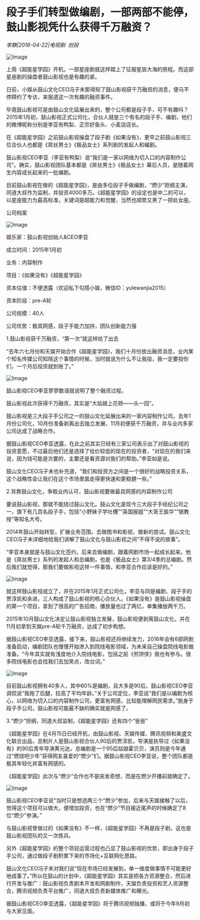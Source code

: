 # 段子手们转型做编剧，一部两部不能停，鼓山影视凭什么获得千万融资？

*李静|2016-04-22|电视剧 
                                                创投*

![Image](http://p7.pstatp.com/large/616600024361b8ccc4ee)

上周《超能星学园》开机，一部星座剧就这样踏上了征服星辰大海的旅程。而这部星座剧的操盘者鼓山影视也是有趣的紧。

日前，小娱从鼓山文化CEO冯子末那得知了鼓山影视获千万融资的消息，便马不停蹄约了专访，来报道这一次有趣的融资事件。

毕竟鼓山影视可是由鼓山文化延展出来的，整个公司都是段子手，可不有趣吗？2015年1月初，鼓山影视正式公司化，合伙人就是三个有名的段子手、编剧，他们的微博昵称分别是李亚有鸭梨、正宗好鱼头、小麦店店长。

在《超能星学园》之前鼓山影视操盘了段子剧《如果没有》，更早之前鼓山影视三位合伙人也都是《屌丝男士》《极品女士》系列剧的发起人和编剧。

鼓山影视CEO李亚（李亚有鸭梨）说“我们是一家以网络为切入口的内容制作公司”。确实，鼓山影视团队基本都是《屌丝男士》《极品女士》幕后人员，是随着网生内容成长起来的一批编剧。

目前鼓山影视在做的《超能星学园》，是由多位段子手做编剧，“燃少”担纲主演，同道大叔作为监制，并投资4000多万。《超能星学园》的设定也是中二的可以，以星座能力为最高标准，关键词是超能力和觉醒，当然也顺势又黑了一把处女座。

公司档案

![Image](http://p2.pstatp.com/large/61660002435e53dc513d)

娱乐家：鼓山影视创始人&CEO李亚

成立时间：2015年1月初

业务：内容制作

项目：《如果没有》《超能星学园》

资本估值：不便透露（欢迎私下勾搭小娱，微信ID：yulewanjia2015）

资本阶段：pre-A轮

公司规模：40人

公司优势：极具网感，段子手能力加持，团队创新能力强

1.鼓山影视获千万融资，“第一次”就这样给了出去

“去年六七月份和天娱开始合作《超能星学园》，我们十月份放出融资消息，业内某个知名传媒公司知晓这个事情的时候，当时就说为什么不让我投，我一定要投你们，一个月后投资就到账了。”

![Image](http://p2.pstatp.com/large/61600004c96e5c8edff3)

鼓山影视CEO李亚寥寥数语就说明了整个融资过程。

鼓山影视此次获得千万融资，其实是“大姑娘上花轿——头一回”。

鼓山影视是三大段子手公司之一的鼓山文化延展出来的一家内容制作公司，去年1月份公司化，10月份准备剥离出去独立发展，11月初便获千万融资，并与业内多家公司达成了战略合作。

据鼓山影视CEO李亚透露，在此之前其实已经有三家公司表示出了对鼓山影视的投资意愿，不过最后他们还是选择了给价较低的现在的投资者，“对现在的我们来说，因为钱可能是次要的，主要还是看资源对我们的帮助。”李亚如是说。

鼓山文化CEO冯子末也补充道，“我们和投资方之间是一个很好的战略投资关系，这个战略性会让我们在这个市场里面走得更快速和更稳健一些。”

2.背靠鼓山文化，争取业内认可，鼓山影视要做最具网感的内容制作公司

要说鼓山影视，那就不能绕过鼓山文化。鼓山文化是现今三大段子手经纪公司之一，旗下有几百名段子手，包括“小野妹子学吐槽”“英国报姐”“大哥王振华”“银教授”等知名大号。

2014年鼓山开始转型，扩展业务范围，去做图书和影视，做新的尝试。鼓山文化CEO冯子末详细地给我们讲解了鼓山文化与鼓山影视之间“不得不说的故事”。

“李亚本身就是与鼓山文化签约，后来去做编剧，跟着网剧市场一起成长起来。他是《屌丝男士》系列的发起人和总编剧，也是《极品女士》第3/4季的总编剧。然后我们就觉得，那我们要做影视这样一件事情，和李亚合作应该是好的。”

![Image](http://p2.pstatp.com/large/616200047fd599d3421e)

就这样鼓山影视成立了，并在2015年1月正式公司化，李亚与同是编剧、段子手的贾淳凯和余进，三人构成了鼓山影视的核心合伙人。《如果没有》是鼓山影视操盘的第一个项目，拿到了很高的广告招商，播放量也过了两亿，单集播放两千万。

2015年10月鼓山文化决定让鼓山影视独立发展，鼓山影视便剥离鼓山文化，并在11月初拿到天娱pre-A轮千万融资，达成了初步构想。

据鼓山影视CEO李亚透露，接下来，鼓山影视还将继续发力，2016年会有6部网剧准备启动，编剧团队也慢慢开始渗入到院线电影领域，为未来自己操盘院线电影做准备。“今年其实就有浅度地介入院线电影，包括之前《煎饼侠》我也有参与。很多院线电影也会找我们去加笑点，改台词。”

![Image](http://p2.pstatp.com/large/61660002435f93fac9ce)

目前鼓山影视拥有40多人，其中60%是编剧，且大多是90后，鼓山影视CEO李亚调侃说“我拖了后腿，拉高了平均年龄。”关于公司定位，李亚说“我们是以编剧为核心，以网络为切入口的内容制作公司，更富有网感，比较能理解网民需求。”脱身于段子手公司，鼓山影视可能最不缺的确实就是网感了。

3.“燃少”担纲，同道大叔监制，《超能星学园》还有四个“爸爸”

《超能星学园》在4月15日已经开机，由鼓山影视、天娱传媒、腾讯视频和美盛文化联合出品，总制片人是鼓山影视合伙人90后的贾淳凯，导演是执导过《如果没有》的90后青年导演黄元达，总编剧是一个95后姑娘霍贝贝，演员则是今年通过“燃烧吧少年”获得网友喜爱的“燃少”们。据鼓山影视CEO李亚说，整个团队都是极其年轻化并富有网感的。

《超能星学园》此次与“燃少”合作也不是突发奇想，而是在燃少开播前就确定了。

![Image](http://p3.pstatp.com/large/61600004c96fd6c576ca)

鼓山影视CEO李亚说“当时只是想选两三个“燃少”参加，后来与天娱接触了以后，觉得这个项目可以做大，便增加投资，也在“燃少”节目接近尾声的时候确定了8位“燃少”参演。”

与鼓山影视曾做过的《如果没有》不一样，《超能星学园》不再是段子剧，这也是鼓山影视团队的又一次练兵。

另外《超能星学园》的整个项目运营过程也凸显了鼓山影视的优势，即出身于段子手公司，通过做段子剧积累下来的市场化+互联网化思路。

鼓山文化CEO冯子末对我们说“现在市场已经发展到，单一维度做事情不可能更好地成事了。”所以在鼓山的计划中，《超能星学园》其实是把各方资源整合，然后进行开发与推广：鼓山影视负责剧本开发和网剧制作，天娱负责投资和艺人资源整合，腾讯视频负责平台推广，同道大叔负责新媒体推广和曝光。

据鼓山影视CEO李亚透露，《超能星学园》将于腾讯视频独播，或将于今年9月初与大家见面。

